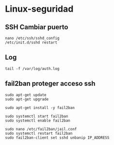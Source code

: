# Linux-seguridad

## SSH Cambiar puerto
```
nano /etc/ssh/sshd_config
/etc/init.d/sshd restart
```

## Log
```
tail -f /var/log/auth.log
```

## fail2ban proteger acceso ssh
```
sudo apt-get update
sudo apt-get upgrade

sudo apt-get install -y fail2ban

sudo systemctl start fail2ban
sudo systemctl enable fail2ban

sudo nano /etc/fail2ban/jail.conf
sudo systemctl restart fail2ban
sudo fail2ban-client set sshd unbanip IP_ADDRESS
```
